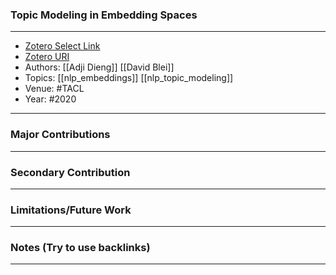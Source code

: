 ### Topic Modeling in Embedding Spaces
---
- [Zotero Select Link](zotero://select/groups/2480461/items/6B4L69R8)
- [Zotero URI](https://www.zotero.org/groups/2480461/items/6B4L69R8)
- Authors: [[Adji Dieng]] [[David Blei]]
- Topics: [[nlp_embeddings]] [[nlp_topic_modeling]]
- Venue: #TACL
- Year: #2020
---
### Major Contributions
---
### Secondary Contribution
---
### Limitations/Future Work
---
### Notes (Try to use backlinks)
---
